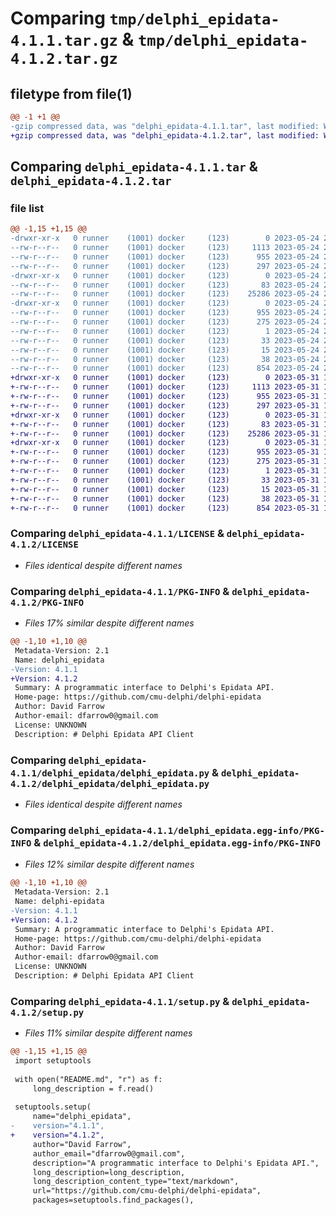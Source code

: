 # Comparing `tmp/delphi_epidata-4.1.1.tar.gz` & `tmp/delphi_epidata-4.1.2.tar.gz`

## filetype from file(1)

```diff
@@ -1 +1 @@
-gzip compressed data, was "delphi_epidata-4.1.1.tar", last modified: Wed May 24 20:29:07 2023, max compression
+gzip compressed data, was "delphi_epidata-4.1.2.tar", last modified: Wed May 31 18:47:01 2023, max compression
```

## Comparing `delphi_epidata-4.1.1.tar` & `delphi_epidata-4.1.2.tar`

### file list

```diff
@@ -1,15 +1,15 @@
-drwxr-xr-x   0 runner    (1001) docker     (123)        0 2023-05-24 20:29:07.746891 delphi_epidata-4.1.1/
--rw-r--r--   0 runner    (1001) docker     (123)     1113 2023-05-24 20:28:57.000000 delphi_epidata-4.1.1/LICENSE
--rw-r--r--   0 runner    (1001) docker     (123)      955 2023-05-24 20:29:07.746891 delphi_epidata-4.1.1/PKG-INFO
--rw-r--r--   0 runner    (1001) docker     (123)      297 2023-05-24 20:28:57.000000 delphi_epidata-4.1.1/README.md
-drwxr-xr-x   0 runner    (1001) docker     (123)        0 2023-05-24 20:29:07.746891 delphi_epidata-4.1.1/delphi_epidata/
--rw-r--r--   0 runner    (1001) docker     (123)       83 2023-05-24 20:28:57.000000 delphi_epidata-4.1.1/delphi_epidata/__init__.py
--rw-r--r--   0 runner    (1001) docker     (123)    25286 2023-05-24 20:29:07.000000 delphi_epidata-4.1.1/delphi_epidata/delphi_epidata.py
-drwxr-xr-x   0 runner    (1001) docker     (123)        0 2023-05-24 20:29:07.746891 delphi_epidata-4.1.1/delphi_epidata.egg-info/
--rw-r--r--   0 runner    (1001) docker     (123)      955 2023-05-24 20:29:07.000000 delphi_epidata-4.1.1/delphi_epidata.egg-info/PKG-INFO
--rw-r--r--   0 runner    (1001) docker     (123)      275 2023-05-24 20:29:07.000000 delphi_epidata-4.1.1/delphi_epidata.egg-info/SOURCES.txt
--rw-r--r--   0 runner    (1001) docker     (123)        1 2023-05-24 20:29:07.000000 delphi_epidata-4.1.1/delphi_epidata.egg-info/dependency_links.txt
--rw-r--r--   0 runner    (1001) docker     (123)       33 2023-05-24 20:29:07.000000 delphi_epidata-4.1.1/delphi_epidata.egg-info/requires.txt
--rw-r--r--   0 runner    (1001) docker     (123)       15 2023-05-24 20:29:07.000000 delphi_epidata-4.1.1/delphi_epidata.egg-info/top_level.txt
--rw-r--r--   0 runner    (1001) docker     (123)       38 2023-05-24 20:29:07.746891 delphi_epidata-4.1.1/setup.cfg
--rw-r--r--   0 runner    (1001) docker     (123)      854 2023-05-24 20:28:57.000000 delphi_epidata-4.1.1/setup.py
+drwxr-xr-x   0 runner    (1001) docker     (123)        0 2023-05-31 18:47:01.535154 delphi_epidata-4.1.2/
+-rw-r--r--   0 runner    (1001) docker     (123)     1113 2023-05-31 18:46:48.000000 delphi_epidata-4.1.2/LICENSE
+-rw-r--r--   0 runner    (1001) docker     (123)      955 2023-05-31 18:47:01.535154 delphi_epidata-4.1.2/PKG-INFO
+-rw-r--r--   0 runner    (1001) docker     (123)      297 2023-05-31 18:46:48.000000 delphi_epidata-4.1.2/README.md
+drwxr-xr-x   0 runner    (1001) docker     (123)        0 2023-05-31 18:47:01.531154 delphi_epidata-4.1.2/delphi_epidata/
+-rw-r--r--   0 runner    (1001) docker     (123)       83 2023-05-31 18:46:48.000000 delphi_epidata-4.1.2/delphi_epidata/__init__.py
+-rw-r--r--   0 runner    (1001) docker     (123)    25286 2023-05-31 18:47:00.000000 delphi_epidata-4.1.2/delphi_epidata/delphi_epidata.py
+drwxr-xr-x   0 runner    (1001) docker     (123)        0 2023-05-31 18:47:01.531154 delphi_epidata-4.1.2/delphi_epidata.egg-info/
+-rw-r--r--   0 runner    (1001) docker     (123)      955 2023-05-31 18:47:01.000000 delphi_epidata-4.1.2/delphi_epidata.egg-info/PKG-INFO
+-rw-r--r--   0 runner    (1001) docker     (123)      275 2023-05-31 18:47:01.000000 delphi_epidata-4.1.2/delphi_epidata.egg-info/SOURCES.txt
+-rw-r--r--   0 runner    (1001) docker     (123)        1 2023-05-31 18:47:01.000000 delphi_epidata-4.1.2/delphi_epidata.egg-info/dependency_links.txt
+-rw-r--r--   0 runner    (1001) docker     (123)       33 2023-05-31 18:47:01.000000 delphi_epidata-4.1.2/delphi_epidata.egg-info/requires.txt
+-rw-r--r--   0 runner    (1001) docker     (123)       15 2023-05-31 18:47:01.000000 delphi_epidata-4.1.2/delphi_epidata.egg-info/top_level.txt
+-rw-r--r--   0 runner    (1001) docker     (123)       38 2023-05-31 18:47:01.535154 delphi_epidata-4.1.2/setup.cfg
+-rw-r--r--   0 runner    (1001) docker     (123)      854 2023-05-31 18:46:48.000000 delphi_epidata-4.1.2/setup.py
```

### Comparing `delphi_epidata-4.1.1/LICENSE` & `delphi_epidata-4.1.2/LICENSE`

 * *Files identical despite different names*

### Comparing `delphi_epidata-4.1.1/PKG-INFO` & `delphi_epidata-4.1.2/PKG-INFO`

 * *Files 17% similar despite different names*

```diff
@@ -1,10 +1,10 @@
 Metadata-Version: 2.1
 Name: delphi_epidata
-Version: 4.1.1
+Version: 4.1.2
 Summary: A programmatic interface to Delphi's Epidata API.
 Home-page: https://github.com/cmu-delphi/delphi-epidata
 Author: David Farrow
 Author-email: dfarrow0@gmail.com
 License: UNKNOWN
 Description: # Delphi Epidata API Client
```

### Comparing `delphi_epidata-4.1.1/delphi_epidata/delphi_epidata.py` & `delphi_epidata-4.1.2/delphi_epidata/delphi_epidata.py`

 * *Files identical despite different names*

### Comparing `delphi_epidata-4.1.1/delphi_epidata.egg-info/PKG-INFO` & `delphi_epidata-4.1.2/delphi_epidata.egg-info/PKG-INFO`

 * *Files 12% similar despite different names*

```diff
@@ -1,10 +1,10 @@
 Metadata-Version: 2.1
 Name: delphi-epidata
-Version: 4.1.1
+Version: 4.1.2
 Summary: A programmatic interface to Delphi's Epidata API.
 Home-page: https://github.com/cmu-delphi/delphi-epidata
 Author: David Farrow
 Author-email: dfarrow0@gmail.com
 License: UNKNOWN
 Description: # Delphi Epidata API Client
```

### Comparing `delphi_epidata-4.1.1/setup.py` & `delphi_epidata-4.1.2/setup.py`

 * *Files 11% similar despite different names*

```diff
@@ -1,15 +1,15 @@
 import setuptools
 
 with open("README.md", "r") as f:
     long_description = f.read()
 
 setuptools.setup(
     name="delphi_epidata",
-    version="4.1.1",
+    version="4.1.2",
     author="David Farrow",
     author_email="dfarrow0@gmail.com",
     description="A programmatic interface to Delphi's Epidata API.",
     long_description=long_description,
     long_description_content_type="text/markdown",
     url="https://github.com/cmu-delphi/delphi-epidata",
     packages=setuptools.find_packages(),
```

